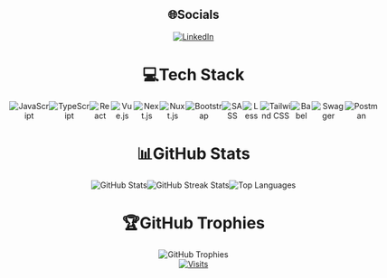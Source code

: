 <div align="center">
  <h2>🌐Socials</h2>
  <a href="https://linkedin.com/in/omercicek97">
    <img src="https://img.shields.io/badge/LinkedIn-%230077B5.svg?logo=linkedin&logoColor=white" alt="LinkedIn">
  </a>
</div>
<div align="center">
  <h1>💻Tech Stack</h1>
  <div style="display: flex; justify-content: center;">
    <img src="https://img.shields.io/badge/javascript-%23323330.svg?style=for-the-badge&logo=javascript&logoColor=%23F7DF1E" alt="JavaScript">
    <img src="https://img.shields.io/badge/typescript-%23007ACC.svg?style=for-the-badge&logo=typescript&logoColor=white" alt="TypeScript">
    <img src="https://img.shields.io/badge/react-%2320232a.svg?style=for-the-badge&logo=react&logoColor=%2361DAFB" alt="React">
    <img src="https://img.shields.io/badge/vuejs-%2335495e.svg?style=for-the-badge&logo=vuedotjs&logoColor=%234FC08D" alt="Vue.js">
    <img src="https://img.shields.io/badge/Next-black?style=for-the-badge&logo=next.js&logoColor=white" alt="Next.js">
    <img src="https://img.shields.io/badge/Nuxt-black?style=for-the-badge&logo=nuxt.js&logoColor=white" alt="Nuxt.js">
    <img src="https://img.shields.io/badge/bootstrap-%23563D7C.svg?style=for-the-badge&logo=bootstrap&logoColor=white" alt="Bootstrap">
    <img src="https://img.shields.io/badge/SASS-hotpink.svg?style=for-the-badge&logo=SASS&logoColor=white" alt="SASS">
    <img src="https://img.shields.io/badge/less-2B4C80?style=for-the-badge&logo=less&logoColor=white" alt="Less">
    <img src="https://img.shields.io/badge/tailwindcss-%2338B2AC.svg?style=for-the-badge&logo=tailwind-css&logoColor=white" alt="Tailwind CSS">
    <img src="https://img.shields.io/badge/Babel-F9DC3e?style=for-the-badge&logo=babel&logoColor=black" alt="Babel">
    <img src="https://img.shields.io/badge/-Swagger-%23Clojure?style=for-the-badge&logo=swagger&logoColor=white" alt="Swagger">
    <img src="https://img.shields.io/badge/Postman-FF6C37?style=for-the-badge&logo=postman&logoColor=white" alt="Postman">
  </div>
</div>


<div align="center">
  <h1>📊GitHub Stats</h1>
  <div style="display: flex; justify-content: center;">
    <img src="https://github-readme-stats.vercel.app/api?username=Omer-Cicek&theme=radical&hide_border=false&include_all_commits=true&count_private=true" alt="GitHub Stats"><br/>
    <img src="https://github-readme-streak-stats.herokuapp.com/?user=Omer-Cicek&theme=radical&hide_border=false" alt="GitHub Streak Stats"><br/>
    <img src="https://github-readme-stats.vercel.app/api/top-langs/?username=Omer-Cicek&theme=radical&hide_border=false&include_all_commits=true&count_private=true&layout=compact" alt="Top Languages">
  </div>
</div>

<div align="center">
  <h1>🏆GitHub Trophies</h1>
  <div style="display: flex; justify-content: center;">
    <img src="https://github-trophies.vercel.app/?username=Omer-Cicek&theme=discord&no-frame=false&no-bg=false&margin-w=4" alt="GitHub Trophies">
  </div>
</div>

<div align="center">
  <a href="https://visitcount.itsvg.in/api?id=Omer-Cicek&icon=0&color=0">
    <img src="https://visitcount.itsvg.in/api?id=Omer-Cicek&icon=0&color=0" alt="Visits">
  </a>
</div>
